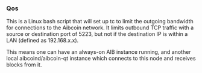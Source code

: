 ### Qos ###

This is a Linux bash script that will set up tc to limit the outgoing bandwidth for connections to the Aibcoin network. It limits outbound TCP traffic with a source or destination port of 5223, but not if the destination IP is within a LAN (defined as 192.168.x.x).

This means one can have an always-on AIB instance running, and another local aibcoind/aibcoin-qt instance which connects to this node and receives blocks from it.
